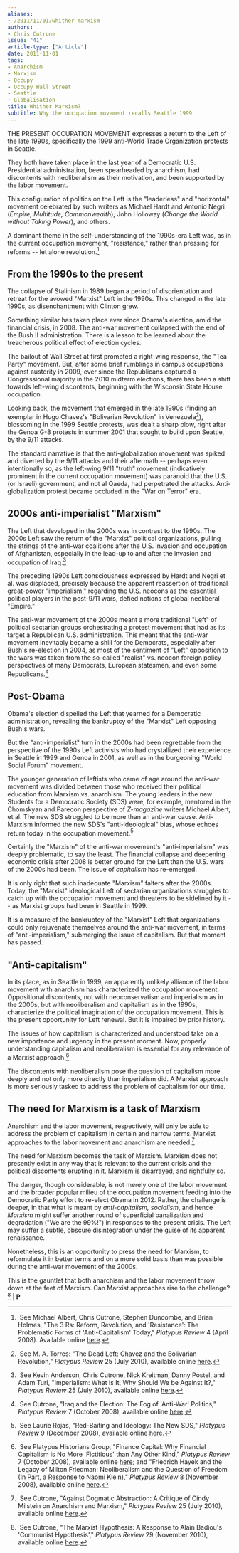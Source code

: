 ```yaml
---
aliases:
- /2011/11/01/whither-marxism
authors:
- Chris Cutrone
issue: "41"
article-type: ["Article"]
date: 2011-11-01
tags:
- Anarchism
- Marxism
- Occupy
- Occupy Wall Street
- Seattle
- Globalisation
title: Whither Marxism?
subtitle: Why the occupation movement recalls Seattle 1999
---
```


THE PRESENT OCCUPATION MOVEMENT expresses a return to the Left of the late 1990s, specifically the 1999 anti-World Trade Organization protests in Seattle.

They both have taken place in the last year of a Democratic U.S. Presidential administration, been spearheaded by anarchism, had discontents with neoliberalism as their motivation, and been supported by the labor movement.

This configuration of politics on the Left is the "leaderless" and "horizontal" movement celebrated by such writers as Michael Hardt and Antonio Negri (*Empire, Multitude, Commonwealth*), John Holloway (*Change the World without Taking Power*), and others.

A dominant theme in the self-understanding of the 1990s-era Left was, as in the current occupation movement, "resistance," rather than pressing for reforms -- let alone revolution.[^1]

## From the 1990s to the present

The collapse of Stalinism in 1989 began a period of disorientation and retreat for the avowed "Marxist" Left in the 1990s. This changed in the late 1990s, as disenchantment with Clinton grew.

Something similar has taken place ever since Obama's election, amid the financial crisis, in 2008. The anti-war movement collapsed with the end of the Bush II administration. There is a lesson to be learned about the treacherous political effect of election cycles.

The bailout of Wall Street at first prompted a right-wing response, the "Tea Party" movement. But, after some brief rumblings in campus occupations against austerity in 2009, ever since the Republicans captured a Congressional majority in the 2010 midterm elections, there has been a shift towards left-wing discontents, beginning with the Wisconsin State House occupation.

Looking back, the movement that emerged in the late 1990s (finding an exemplar in Hugo Chavez's "Bolivarian Revolution" in Venezuela[^2]), blossoming in the 1999 Seattle protests, was dealt a sharp blow, right after the Genoa G-8 protests in summer 2001 that sought to build upon Seattle, by the 9/11 attacks.

The standard narrative is that the anti-globalization movement was spiked and diverted by the 9/11 attacks and their aftermath -- perhaps even intentionally so, as the left-wing 9/11 "truth" movement (indicatively prominent in the current occupation movement) was paranoid that the U.S. (or Israeli) government, and not al Qaeda, had perpetrated the attacks. Anti-globalization protest became occluded in the "War on Terror" era.


## 2000s anti-imperialist "Marxism"

The Left that developed in the 2000s was in contrast to the 1990s. The 2000s Left saw the return of the "Marxist" political organizations, pulling the strings of the anti-war coalitions after the U.S. invasion and occupation of Afghanistan, especially in the lead-up to and after the invasion and occupation of Iraq.[^3]

The preceding 1990s Left consciousness expressed by Hardt and Negri et al. was displaced, precisely because the apparent reassertion of traditional great-power "imperialism," regarding the U.S. neocons as the essential political players in the post-9/11 wars, defied notions of global neoliberal "Empire."

The anti-war movement of the 2000s meant a more traditional "Left" of political sectarian groups orchestrating a protest movement that had as its target a Republican U.S. administration. This meant that the anti-war movement inevitably became a shill for the Democrats, especially after Bush's re-election in 2004, as most of the sentiment of "Left" opposition to the wars was taken from the so-called "realist" vs. neocon foreign policy perspectives of many Democrats, European statesmen, and even some Republicans.[^4]

## Post-Obama
Obama's election dispelled the Left that yearned for a Democratic administration, revealing the bankruptcy of the "Marxist" Left opposing Bush's wars.

But the "anti-imperialist" turn in the 2000s had been regrettable from the perspective of the 1990s Left activists who had crystallized their experience in Seattle in 1999 and Genoa in 2001, as well as in the burgeoning "World Social Forum" movement.

The younger generation of leftists who came of age around the anti-war movement was divided between those who received their political education from Marxism vs. anarchism. The young leaders in the new Students for a Democratic Society (SDS) were, for example, mentored in the Chomskyan and Parecon perspective of *Z-magazine* writers Michael Albert, et al. The new SDS struggled to be more than an anti-war cause. Anti-Marxism informed the new SDS's "anti-ideological" bias, whose echoes return today in the occupation movement.[^5]

Certainly the "Marxism" of the anti-war movement's "anti-imperialism" was deeply problematic, to say the least. The financial collapse and deepening economic crisis after 2008 is better ground for the Left than the U.S. wars of the 2000s had been. The issue of *capitalism* has re-emerged.

It is only right that such inadequate "Marxism" falters after the 2000s. Today, the "Marxist" ideological Left of sectarian organizations struggles to catch up with the occupation movement and threatens to be sidelined by it -- as Marxist groups had been in Seattle in 1999.

It is a measure of the bankruptcy of the "Marxist" Left that organizations could only rejuvenate themselves around the anti-war movement, in terms of "anti-imperialism," submerging the issue of capitalism. But that moment has passed.

## "Anti-capitalism"

In its place, as in Seattle in 1999, an apparently unlikely alliance of the labor movement with anarchism has characterized the occupation movement. Oppositional discontents, not with neoconservatism and imperialism as in the 2000s, but with neoliberalism and capitalism as in the 1990s, characterize the political imagination of the occupation movement. This is the present opportunity for Left renewal. But it is impaired by prior history.

The issues of how capitalism is characterized and understood take on a new importance and urgency in the present moment. Now, properly understanding capitalism and neoliberalism is essential for any relevance of a Marxist approach.[^6]

The discontents with neoliberalism pose the question of capitalism more deeply and not only more directly than imperialism did. A Marxist approach is more seriously tasked to address the problem of capitalism for our time.

## The need for Marxism is a task of Marxism

Anarchism and the labor movement, respectively, will only be able to address the problem of capitalism in certain and narrow terms. Marxist approaches to the labor movement and anarchism are needed.[^7]

The need for Marxism becomes the task of Marxism. Marxism does not presently exist in any way that is relevant to the current crisis and the political discontents erupting in it. Marxism is disarrayed, and rightfully so.

The danger, though considerable, is not merely one of the labor movement and the broader popular milieu of the occupation movement feeding into the Democratic Party effort to re-elect Obama in 2012. Rather, the challenge is deeper, in that what is meant by *anti-capitalism, socialism*, and hence *Marxism* might suffer another round of superficial banalization and degradation ("We are the 99%!") in responses to the present crisis. The Left may suffer a subtle, obscure disintegration under the guise of its apparent renaissance.

Nonetheless, this is an opportunity to press the need for Marxism, to reformulate it in better terms and on a more solid basis than was possible during the anti-war movement of the 2000s.

This is the gauntlet that both anarchism and the labor movement throw down at the feet of Marxism. Can Marxist approaches rise to the challenge?[^8] | **P**


[^1]: See Michael Albert, Chris Cutrone, Stephen Duncombe, and Brian Holmes, "The 3 Rs: Reform, Revolution, and 'Resistance': The Problematic Forms of 'Anti-Capitalism' Today," *Platypus Review* 4 (April 2008). Available online [here](/2008/04/01/the-3-rs-reform-revolution-and-%E2%80%9Cresistance%E2%80%9D-the-problematic-forms-of-%E2%80%9Canticapitalism%E2%80%9D-today/).

[^2]: See M. A. Torres: "The Dead Left: Chavez and the Bolivarian Revolution," *Platypus Review* 25 (July 2010), available online [here](/2010/07/09/the-dead-left-chavez-and-the-bolivarian-revolution/).

[^3]: See Kevin Anderson, Chris Cutrone, Nick Kreitman, Danny Postel, and Adam Turl, "Imperialism: What is It, Why Should We be Against It?," *Platypus Review* 25 (July 2010), available online [here](/2010/07/09/imperialism-what-is-it-why-should-we-be-against-it/).

[^4]: See Cutrone, "Iraq and the Election: The Fog of 'Anti-War' Politics," *Platypus Review* 7 (October 2008), available online [here](/2008/10/01/iraq-and-the-election-the-fog-of-anti-war-politics/).

[^5]: See Laurie Rojas, "Red-Baiting and Ideology: The New SDS," *Platypus Review* 9 (December 2008), available online [here](/2008/12/01/red-baiting-and-ideology-the-new-sds/).

[^6]: See Platypus Historians Group, "Finance Capital: Why Financial Capitalism is No More 'Fictitious' than Any Other Kind," *Platypus Review* 7 (October 2008), available online [here](/2008/10/01/finance-capital-why-financial-capitalism-is-no-more-fictitious-than-any-other-kind/); and "Friedrich Hayek and the Legacy of Milton Friedman: Neoliberalism and the Question of Freedom (In Part, a Response to Naomi Klein)," *Platypus Review* 8 (November 2008), available online [here](/2008/11/01/friedrich-hayek-and-the-legacy-of-milton-friedman-neo-liberalism-and-the-question-of-freedom/).

[^7]: See Cutrone, "Against Dogmatic Abstraction: A Critique of Cindy Milstein on Anarchism and Marxism," *Platypus Review* 25 (July 2010), available online [here](/2010/07/01/against-dogmatic-abstraction/).

[^8]: See Cutrone, "The Marxist Hypothesis: A Response to Alain Badiou's 'Communist Hypothesis'," *Platypus Review* 29 (November 2010), available online [here](/2010/11/06/the-marxist-hypothesis-a-response-to-alain-badous-communist-hypothesis/).

